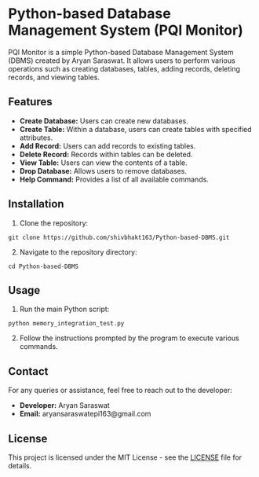 <!DOCTYPE html>
<html lang="en">
<head>
    <meta charset="UTF-8">
    <meta name="viewport" content="width=device-width, initial-scale=1.0">
</head>
<body>

<h1>Python-based Database Management System (PQl Monitor)</h1>

<p>PQl Monitor is a simple Python-based Database Management System (DBMS) created by Aryan Saraswat. It allows users to perform various operations such as creating databases, tables, adding records, deleting records, and viewing tables.</p>

<h2>Features</h2>

<ul>
    <li><strong>Create Database:</strong> Users can create new databases.</li>
    <li><strong>Create Table:</strong> Within a database, users can create tables with specified attributes.</li>
    <li><strong>Add Record:</strong> Users can add records to existing tables.</li>
    <li><strong>Delete Record:</strong> Records within tables can be deleted.</li>
    <li><strong>View Table:</strong> Users can view the contents of a table.</li>
    <li><strong>Drop Database:</strong> Allows users to remove databases.</li>
    <li><strong>Help Command:</strong> Provides a list of all available commands.</li>
</ul>

<h2>Installation</h2>

<ol>
    <li>Clone the repository:</li>
</ol>

<pre><code>git clone https://github.com/shivbhakt163/Python-based-DBMS.git
</code></pre>

<ol start="2">
    <li>Navigate to the repository directory:</li>
</ol>

<pre><code>cd Python-based-DBMS
</code></pre>

<h2>Usage</h2>

<ol>
    <li>Run the main Python script:</li>
</ol>

<pre><code>python memory_integration_test.py
</code></pre>

<ol start="2">
    <li>Follow the instructions prompted by the program to execute various commands.</li>
</ol>

<h2>Contact</h2>

<p>For any queries or assistance, feel free to reach out to the developer:</p>

<ul>
    <li><strong>Developer:</strong> Aryan Saraswat</li>
    <li><strong>Email:</strong> aryansaraswatepi163@gmail.com</li>
</ul>

<h2>License</h2>

<p>This project is licensed under the MIT License - see the <a href="LICENSE">LICENSE</a> file for details.</p>

</body>
</html>
